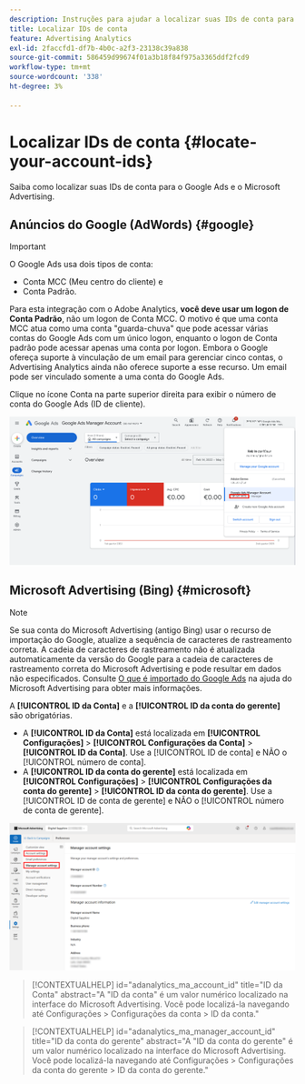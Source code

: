 ```yaml
---
description: Instruções para ajudar a localizar suas IDs de conta para o Google Ads e o Microsoft Advertising.
title: Localizar IDs de conta
feature: Advertising Analytics
exl-id: 2faccfd1-df7b-4b0c-a2f3-23138c39a838
source-git-commit: 586459d99674f01a3b18f84f975a3365ddf2fcd9
workflow-type: tm+mt
source-wordcount: '338'
ht-degree: 3%

---
```


# Localizar IDs de conta {#locate-your-account-ids}

Saiba como localizar suas IDs de conta para o Google Ads e o Microsoft Advertising.

## Anúncios do Google (AdWords) {#google}

>[!IMPORTANT]
>
>O Google Ads usa dois tipos de conta:
>
>- Conta MCC (Meu centro do cliente) e
>- Conta Padrão.
>
>Para esta integração com o Adobe Analytics, **você deve usar um logon de Conta Padrão**, não um logon de Conta MCC. O motivo é que uma conta MCC atua como uma conta &quot;guarda-chuva&quot; que pode acessar várias contas do Google Ads com um único logon, enquanto o logon de Conta padrão pode acessar apenas uma conta por logon. Embora o Google ofereça suporte à vinculação de um email para gerenciar cinco contas, o Advertising Analytics ainda não oferece suporte a esse recurso. Um email pode ser vinculado somente a uma conta do Google Ads.

Clique no ícone Conta na parte superior direita para exibir o número de conta do Google Ads (ID de cliente).

![Conta do Gerente do Google Ads](assets/google-account.png)

## Microsoft Advertising (Bing) {#microsoft}

>[!NOTE]
>
>Se sua conta do Microsoft Advertising (antigo Bing) usar o recurso de importação do Google, atualize a sequência de caracteres de rastreamento correta. A cadeia de caracteres de rastreamento não é atualizada automaticamente da versão do Google para a cadeia de caracteres de rastreamento correta do Microsoft Advertising e pode resultar em dados não especificados. Consulte [O que é importado do Google Ads](https://help.ads.microsoft.com/apex/index/3/en/50851/) na ajuda do Microsoft Advertising para obter mais informações.

A **[!UICONTROL ID da Conta]** e a **[!UICONTROL ID da conta do gerente]** são obrigatórias.

- A **[!UICONTROL ID da Conta]** está localizada em **[!UICONTROL Configurações]** > **[!UICONTROL Configurações da Conta]** > **[!UICONTROL ID da Conta]**. Use a [!UICONTROL ID de conta] e NÃO o [!UICONTROL número de conta].
- A **[!UICONTROL ID da conta do gerente]** está localizada em **[!UICONTROL Configurações]** > **[!UICONTROL Configurações da conta do gerente]** > **[!UICONTROL ID da conta do gerente]**. Use a [!UICONTROL ID de conta de gerente] e NÃO o [!UICONTROL número de conta de gerente].

![Navegação no Microsoft Advertising](assets/bing-id.png)

>[!CONTEXTUALHELP]
>id="adanalytics_ma_account_id"
>title="ID da Conta"
>abstract="A &quot;ID da conta&quot; é um valor numérico localizado na interface do Microsoft Advertising. Você pode localizá-la navegando até Configurações > Configurações da conta > ID da conta."

>[!CONTEXTUALHELP]
>id="adanalytics_ma_manager_account_id"
>title="ID da conta do gerente"
>abstract="A &quot;ID da conta do gerente&quot; é um valor numérico localizado na interface do Microsoft Advertising. Você pode localizá-la navegando até Configurações > Configurações da conta do gerente > ID da conta do gerente."
